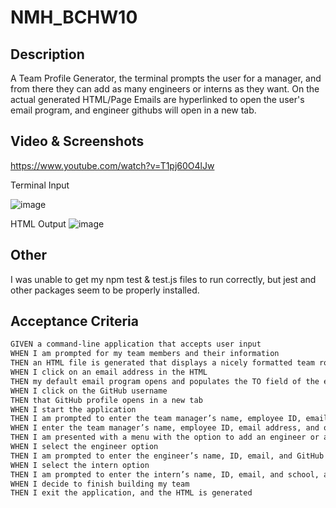 # NMH_BCHW10
## Description

A Team Profile Generator, the terminal prompts the user for a manager, and from there they can add as many engineers or interns as they want. On the actual generated HTML/Page Emails are hyperlinked to open the user's email program, and engineer githubs will open in a new tab.

## Video & Screenshots  

https://www.youtube.com/watch?v=T1pj60O4lJw


Terminal Input

![image](https://cdn.discordapp.com/attachments/695157509761269790/911775659729231922/unknown.png)

HTML Output
![image](https://cdn.discordapp.com/attachments/695157509761269790/911775796350300230/unknown.png)

## Other

I was unable to get my npm test & test.js files to run correctly, but jest and other packages seem to be properly installed.

## Acceptance Criteria

```md
GIVEN a command-line application that accepts user input
WHEN I am prompted for my team members and their information
THEN an HTML file is generated that displays a nicely formatted team roster based on user input
WHEN I click on an email address in the HTML
THEN my default email program opens and populates the TO field of the email with the address
WHEN I click on the GitHub username
THEN that GitHub profile opens in a new tab
WHEN I start the application
THEN I am prompted to enter the team manager’s name, employee ID, email address, and office number
WHEN I enter the team manager’s name, employee ID, email address, and office number
THEN I am presented with a menu with the option to add an engineer or an intern or to finish building my team
WHEN I select the engineer option
THEN I am prompted to enter the engineer’s name, ID, email, and GitHub username, and I am taken back to the menu
WHEN I select the intern option
THEN I am prompted to enter the intern’s name, ID, email, and school, and I am taken back to the menu
WHEN I decide to finish building my team
THEN I exit the application, and the HTML is generated
``` 